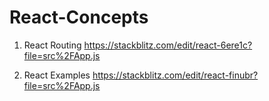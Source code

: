 # React-Concepts

1) React Routing
https://stackblitz.com/edit/react-6ere1c?file=src%2FApp.js

2) React Examples
https://stackblitz.com/edit/react-finubr?file=src%2FApp.js
